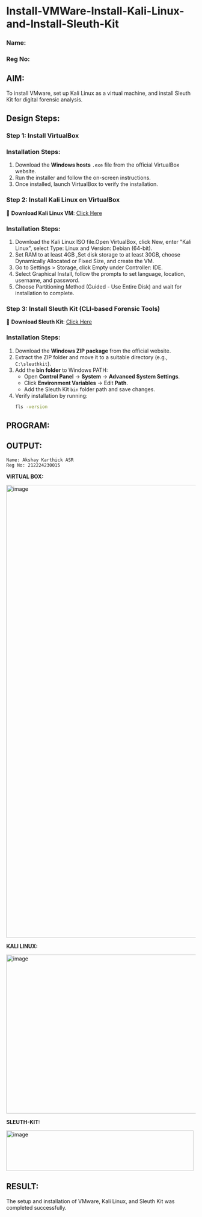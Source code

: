 # Install-VMWare-Install-Kali-Linux-and-Install-Sleuth-Kit
### Name:
### Reg No:
## AIM:

To install VMware, set up Kali Linux as a virtual machine, and install Sleuth Kit for digital forensic analysis.

## **Design Steps:**

### **Step 1: Install  VirtualBox**

### **Installation Steps:**
1. Download the **Windows hosts** `.exe` file from the official VirtualBox website.  
2. Run the installer and follow the on-screen instructions.  
3. Once installed, launch VirtualBox to verify the installation.


### **Step 2: Install Kali Linux on VirtualBox**
🔗 **Download Kali Linux VM**: [Click Here](https://www.kali.org/get-kali/#kali-virtual-machines)  

### **Installation Steps:**
1. Download the Kali Linux ISO file.Open VirtualBox, click New, enter "Kali Linux", select Type: Linux and Version: Debian (64-bit).  
2. Set RAM to at least 4GB ,Set disk storage to at least 30GB, choose Dynamically Allocated or Fixed Size, and create the VM. 
3. Go to Settings > Storage, click Empty under Controller: IDE. 
4. Select Graphical Install, follow the prompts to set language, location, username, and password.
5. Choose Partitioning Method (Guided - Use Entire Disk) and wait for installation to complete.


### **Step 3: Install Sleuth Kit (CLI-based Forensic Tools)**
🔗 **Download Sleuth Kit**: [Click Here](https://sleuthkit.org/download.php)  

### **Installation Steps:**
1. Download the **Windows ZIP package** from the official website.  
2. Extract the ZIP folder and move it to a suitable directory (e.g., `C:\sleuthkit`).  
3. Add the **bin folder** to Windows PATH:
   - Open **Control Panel** → **System** → **Advanced System Settings**.  
   - Click **Environment Variables** → Edit **Path**.  
   - Add the Sleuth Kit `bin` folder path and save changes.  
4. Verify installation by running:
   ```sh
   fls -version
   
## PROGRAM:

## OUTPUT:
```
Name: Akshay Karthick ASR
Reg No: 212224230015
```
**VIRTUAL BOX:**

<img width="1920" height="1200" alt="image" src="https://github.com/user-attachments/assets/dc08c96a-a98c-42ec-9df9-1d86216f3c76" />


**KALI LINUX:**

<img width="547" height="421" alt="image" src="https://github.com/user-attachments/assets/2f879605-3ae9-4dd4-a9ba-ee612a53e029" />



**SLEUTH-KIT:**

<img width="498" height="107" alt="image" src="https://github.com/user-attachments/assets/d21fb253-1c6c-4db8-9307-096c10eaa747" />



## RESULT:
The setup and installation of VMware, Kali Linux, and Sleuth Kit was completed successfully.
